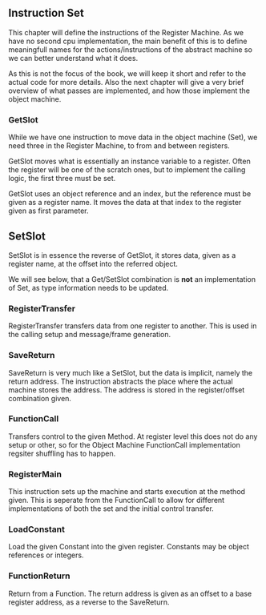 ## Instruction Set

This chapter will define the instructions of the Register Machine. As we have no second cpu implementation, the main benefit of this is to define meaningfull names for the actions/instructions of the abstract machine so we can better understand what it does.

As this is not the focus of the book, we will keep it short and refer to the actual code for more details. Also the next chapter will give a very brief overview of what passes are implemented, and how those implement the object machine.

### GetSlot

While we have one instruction to move data in the object machine (Set), we need three in the Register Machine, to from and between registers.

GetSlot moves what is essentially an instance variable to a register. Often the register will be one of the scratch ones, but to implement the calling logic, the first three must be set.

GetSlot uses an object reference and an index, but the reference must be given as a register name. It moves the data at that index to the register given as first parameter.

## SetSlot

SetSlot is in essence the reverse of GetSlot, it stores data, given as a register name, at the offset into the referred object.

We will see below, that a Get/SetSlot combination  is **not** an implementation of Set, as type information needs to be updated.

### RegisterTransfer

RegisterTransfer transfers data from one register to another. This is used in the calling setup and message/frame generation.

### SaveReturn

SaveReturn is very much like a SetSlot, but the data is implicit, namely the return address. The instruction abstracts the place where the actual machine stores the address. The address is stored in the register/offset combination given.

### FunctionCall

Transfers control to the given Method. At register level this does not do any setup or other, so for the Object Machine FunctionCall implementation regsiter shuffling has to happen.

### RegisterMain

This instruction sets up the machine and starts execution at the method given. This is seperate from the FunctionCall to allow for different implementations of both the set and the initial control transfer.

### LoadConstant

Load the given Constant into the given register. Constants may be object references or integers. 

### FunctionReturn

Return from a Function. The return address is given as an offset to a base register address, as a reverse to the SaveReturn.
